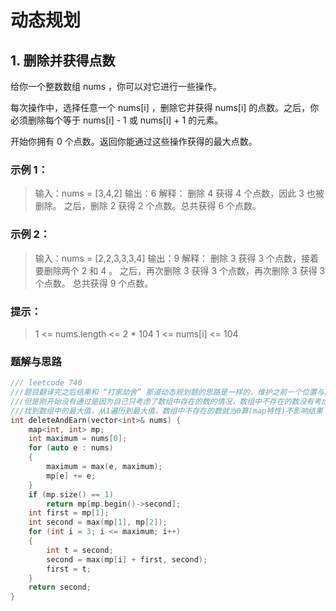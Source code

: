 # 动态规划

##  1. 删除并获得点数

给你一个整数数组 nums ，你可以对它进行一些操作。

每次操作中，选择任意一个 nums[i] ，删除它并获得 nums[i] 的点数。之后，你必须删除每个等于 nums[i] - 1 或 nums[i] + 1 的元素。

开始你拥有 0 个点数。返回你能通过这些操作获得的最大点数。

### 示例 1：

>输入：nums = [3,4,2]
>输出：6
>解释：
>删除 4 获得 4 个点数，因此 3 也被删除。
>之后，删除 2 获得 2 个点数。总共获得 6 个点数。

### 示例 2：

>输入：nums = [2,2,3,3,3,4]
>输出：9
>解释：
>删除 3 获得 3 个点数，接着要删除两个 2 和 4 。
>之后，再次删除 3 获得 3 个点数，再次删除 3 获得 3 个点数。
>总共获得 9 个点数。

### 提示：

> 1 <= nums.length <= 2 * 104
> 1 <= nums[i] <= 104

### 题解与思路

```c++
/// leetcode 740
///题目翻译完之后结果和 “打家劫舍” 那道动态规划题的思路是一样的，维护之前一个位置与之前两个位置的最大值
///但是刚开始没有通过是因为自己只考虑了数组中存在的数的情况，数组中不存在的数没有考虑到
///找到数组中的最大值，从1遍历到最大值，数组中不存在的数就当0算(map特性)不影响结果
int deleteAndEarn(vector<int>& nums) {
    map<int, int> mp;
    int maximum = nums[0];
    for (auto e : nums)
    {
        maximum = max(e, maximum);
        mp[e] += e;
    }
    if (mp.size() == 1)
        return mp[mp.begin()->second];
    int first = mp[1];
    int second = max(mp[1], mp[2]);
    for (int i = 3; i <= maximum; i++)
    {
        int t = second;
        second = max(mp[i] + first, second);
        first = t;
    }
    return second;
}
```

